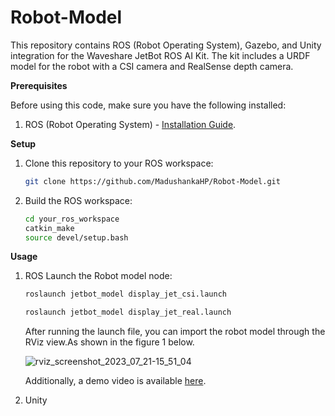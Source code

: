 # Robot-Model
This repository contains ROS (Robot Operating System), Gazebo, and Unity integration for the Waveshare JetBot ROS AI Kit. The kit includes a URDF model for the robot with  a CSI camera and RealSense depth camera.

**Prerequisites**

Before using this code, make sure you have the following installed:

1. ROS (Robot Operating System) - [Installation Guide](https://wiki.ros.org/Installation).

**Setup**

1. Clone this repository to your ROS workspace:

   ```bash
   git clone https://github.com/MadushankaHP/Robot-Model.git
   
2. Build the ROS workspace:
   ```bash
   cd your_ros_workspace
   catkin_make
   source devel/setup.bash

**Usage**
1. ROS
   Launch the Robot model node:
      ```bash
      roslaunch jetbot_model display_jet_csi.launch
      ```
      ```bash
      roslaunch jetbot_model display_jet_real.launch
      ```
   After running the launch file, you can import the robot model through the RViz view.As shown in the figure 1 below.
   
   ![rviz_screenshot_2023_07_21-15_51_04](https://github.com/MadushankaHP/Robot-Model/assets/68281297/585af19e-efb3-4ec2-a6b6-e40954512f90)

   Additionally, a demo video is available [here](https://youtu.be/1bNIfHKPuOc).


3. Unity
   
   
